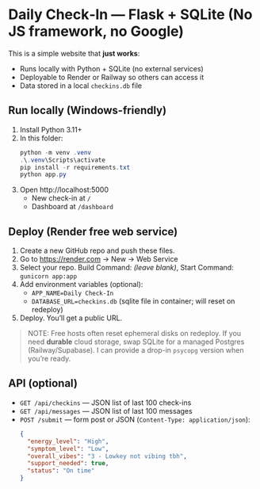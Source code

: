# Daily Check‑In — Flask + SQLite (No JS framework, no Google)

This is a simple website that **just works**:
- Runs locally with Python + SQLite (no external services)
- Deployable to Render or Railway so others can access it
- Data stored in a local `checkins.db` file

## Run locally (Windows-friendly)
1. Install Python 3.11+
2. In this folder:
   ```powershell
   python -m venv .venv
   .\.venv\Scripts\activate
   pip install -r requirements.txt
   python app.py
   ```
3. Open http://localhost:5000
   - New check-in at `/`
   - Dashboard at `/dashboard`

## Deploy (Render free web service)
1. Create a new GitHub repo and push these files.
2. Go to https://render.com → New → Web Service
3. Select your repo. Build Command: *(leave blank)*, Start Command: `gunicorn app:app`
4. Add environment variables (optional):
   - `APP_NAME=Daily Check-In`
   - `DATABASE_URL=checkins.db` (sqlite file in container; will reset on redeploy)
5. Deploy. You’ll get a public URL.

> NOTE: Free hosts often reset ephemeral disks on redeploy. If you need **durable** cloud storage, swap SQLite for a managed Postgres (Railway/Supabase). I can provide a drop-in `psycopg` version when you’re ready.

## API (optional)
- `GET /api/checkins` — JSON list of last 100 check-ins
- `GET /api/messages` — JSON list of last 100 messages
- `POST /submit` — form post or JSON (`Content-Type: application/json`):
  ```json
  {
    "energy_level": "High",
    "symptom_level": "Low",
    "overall_vibes": "3 - Lowkey not vibing tbh",
    "support_needed": true,
    "status": "On time"
  }
  ```